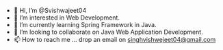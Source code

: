 - 👋 Hi, I’m @Svishwajeet04
- 👀 I’m interested in Web Development.
- 🌱 I’m currently learning Spring Framework in Java.
- 💞️ I’m looking to collaborate on Java Web Application Development.
- 📫 How to reach me ... drop an email on singhvishwejeet04@gmail.com

